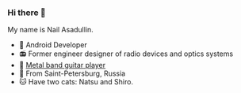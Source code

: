 ### Hi there 👋
My name is Nail Asadullin. 
* 🤖 Android Developer
* 📻 Former engineer designer of radio devices and optics systems
* 🎸 [Metal band guitar player](https://sleepydoor.bandcamp.com/)
* 🌉 From Saint-Petersburg, Russia
* 🐱 Have two cats: Natsu and Shiro.
